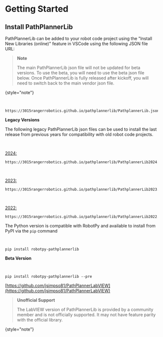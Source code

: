 # Getting Started

## Install PathPlannerLib

<tabs>
<tab title="Java/C++">

PathPlannerLib can be added to your robot code project using the "Install New Libraries (online)" feature in VSCode
using the following JSON file URL:

> **Note**
>
> The main PathPlannerLib json file will not be updated for beta versions. To use the beta, you will need to use the
> beta json file below. Once PathPlannerLib is fully released after kickoff, you will need to switch back to the main
> vendor json file.
>
{style="note"}

<br/>

```text
https://3015rangerrobotics.github.io/pathplannerlib/PathplannerLib.json
```

**Legacy Versions**

The following legacy PathPlannerLib json files can be used to install the last release from previous years for
compatibility with old robot code projects.

<br/>

<u>2024:</u>
```text
https://3015rangerrobotics.github.io/pathplannerlib/PathplannerLib2024.json
```

<br/>

<u>2023:</u>
```text
https://3015rangerrobotics.github.io/pathplannerlib/PathplannerLib2023.json
```

<br/>

<u>2022:</u>
```text
https://3015rangerrobotics.github.io/pathplannerlib/PathplannerLib2022.json
```

</tab>
<tab title="Python">

The Python version is compatible with RobotPy and available to install from PyPI via the `pip` command

<br/>

```text
pip install robotpy-pathplannerlib
```

**Beta Version**

<br/>

```text
pip install robotpy-pathplannerlib --pre
```

</tab>
<tab title="LabVIEW">

[https://github.com/jsimpso81/PathPlannerLabVIEW](https://github.com/jsimpso81/PathPlannerLabVIEW)

> **Unofficial Support**
>
> The LabVIEW version of PathPlannerLib is provided by a community member and is not officially supported. It may not
> have feature parity with the official library.
>
{style="note"}

</tab>
</tabs>

<include from="pplib-Build-an-Auto.md" element-id="build-an-auto"></include>
